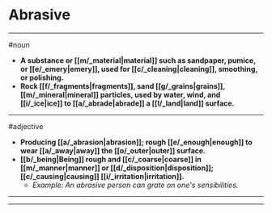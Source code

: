 # Abrasive
---
#noun
- **A substance or [[m/_material|material]] such as sandpaper, pumice, or [[e/_emery|emery]], used for [[c/_cleaning|cleaning]], smoothing, or polishing.**
- **Rock [[f/_fragments|fragments]], sand [[g/_grains|grains]], [[m/_mineral|mineral]] particles, used by water, wind, and [[i/_ice|ice]] to [[a/_abrade|abrade]] a [[l/_land|land]] surface.**
---
#adjective
- **Producing [[a/_abrasion|abrasion]]; rough [[e/_enough|enough]] to wear [[a/_away|away]] the [[o/_outer|outer]] surface.**
- **[[b/_being|Being]] rough and [[c/_coarse|coarse]] in [[m/_manner|manner]] or [[d/_disposition|disposition]]; [[c/_causing|causing]] [[i/_irritation|irritation]].**
	- _Example: An abrasive person can grate on one's sensibilities._
---
---
